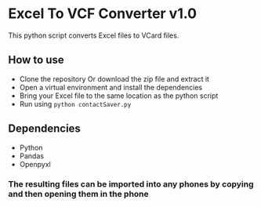 # Excel To VCF Converter v1.0
This python script converts Excel files to VCard files. 


## How to use
 - Clone the repository Or download the zip file and extract it
 - Open a virtual environment and install the dependencies
 - Bring your Excel file to the same location as the python script
 - Run using `python contactSaver.py`

## Dependencies
  - Python
  - Pandas
  - Openpyxl

### The resulting files can be imported into any phones by copying and then opening them in the phone
